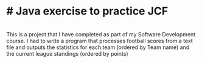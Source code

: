 # # Java exercise to practice JCF
<br/>
This is a project that I have completed as part of my Software Development course.
I had to write a program that processes football scores from a text file and outputs the statistics for each team (ordered by Team name) and the current league standings (ordered by points)
